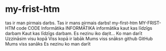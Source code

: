 # my-frist-htm
tas ir man pirmais darbs.
Tas ir mans pirmais darbs!
my-first-htm
MY-FRIST-HTM
code
CODE
Informātika
INFORMĀTIKA
informātika
kaut kas līdzīgs darbam
Kaut kas līdzīgs darbam.
Es nezinu iko daŗit...
Ko man darīt
Uzzināsim  visu kopā
Viss kopā ir labāk
Mums viss snāksn
github
GitHub
Mums viss sanāks 
Es nezinu ko man darīt
